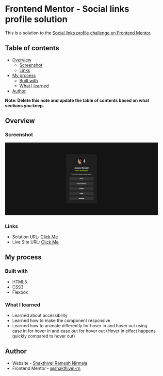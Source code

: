 # Frontend Mentor - Social links profile solution

This is a solution to the [Social links profile challenge on Frontend Mentor](https://www.frontendmentor.io/challenges/social-links-profile-UG32l9m6dQ).

## Table of contents

- [Overview](#overview)
  - [Screenshot](#screenshot)
  - [Links](#links)
- [My process](#my-process)
  - [Built with](#built-with)
  - [What I learned](#what-i-learned)
- [Author](#author)

**Note: Delete this note and update the table of contents based on what sections you keep.**

## Overview

### Screenshot

![Application Image](./assets/images/social-links-profile.png)

### Links

- Solution URL: [Click Me](https://github.com/shakthivel-rn/social-links-profile)
- Live Site URL: [Click Me](https://shakthivel-rn.github.io/social-links-profile/)

## My process

### Built with

- HTML5
- CSS3
- Flexbox

### What I learned

- Learned about accessibility
- Learned how to make the component responsive
- Learned how to animate differently for hover in and hover out using ease in for hover in and ease out for hover out (Hover in effect happens quickly compared to hover out)

## Author

- Website - [Shakthivel Ramesh Nirmala](https://shakthivel-portfolio.vercel.app/)
- Frontend Mentor - [@shakthivel-rn](https://www.frontendmentor.io/profile/shakthivel-rn)
